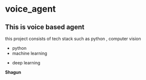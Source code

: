 # voice_agent
## This is voice based agent 
this project consists of tech stack such as python , computer vision
- python
- machine learning

* deep learning

**Shagun**
